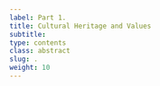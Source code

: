 ```yaml
---
label: Part 1.
title: Cultural Heritage and Values
subtitle:
type: contents
class: abstract
slug: .
weight: 10
---
```


